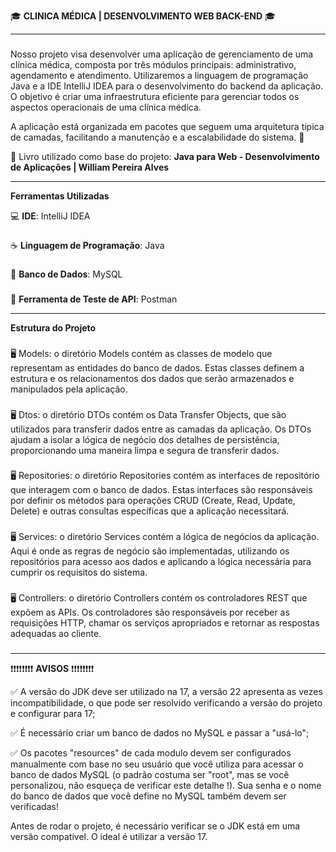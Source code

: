 🎓 **CLINICA MÉDICA | DESENVOLVIMENTO WEB BACK-END** 🎓

***
###

Nosso projeto visa desenvolver uma aplicação de gerenciamento de uma clínica médica, composta por três módulos principais: administrativo, agendamento e atendimento. Utilizaremos a linguagem de programação Java e a IDE IntelliJ IDEA para o desenvolvimento do backend da aplicação. O objetivo é criar uma infraestrutura eficiente para gerenciar todos os aspectos operacionais de uma clínica médica.


A aplicação está organizada em pacotes que seguem uma arquitetura típica de camadas, facilitando a manutenção e a escalabilidade do sistema. 📌


📖 Livro utilizado como base do projeto: **Java para Web - Desenvolvimento de Aplicações | William Pereira Alves**


***
**Ferramentas Utilizadas**

💻 **IDE**: IntelliJ IDEA
###
☕ **Linguagem de Programação**: Java
###
🎲 **Banco de Dados**: MySQL
###
🧰 **Ferramenta de Teste de API**: Postman


***
**Estrutura do Projeto**
###
🖥️ Models: o diretório Models contém as classes de modelo que representam as entidades do banco de dados. Estas classes definem a estrutura e os relacionamentos dos dados que serão armazenados e manipulados pela aplicação.
###
🖥️ Dtos: o diretório DTOs contém os Data Transfer Objects, que são utilizados para transferir dados entre as camadas da aplicação. Os DTOs ajudam a isolar a lógica de negócio dos detalhes de persistência, proporcionando uma maneira limpa e segura de transferir dados.
###
🖥️ Repositories: o diretório Repositories contém as interfaces de repositório que interagem com o banco de dados. Estas interfaces são responsáveis por definir os métodos para operações CRUD (Create, Read, Update, Delete) e outras consultas específicas que a aplicação necessitará.
###
🖥️ Services: o diretório Services contém a lógica de negócios da aplicação. Aqui é onde as regras de negócio são implementadas, utilizando os repositórios para acesso aos dados e aplicando a lógica necessária para cumprir os requisitos do sistema.
###
🖥️ Controllers: o diretório Controllers contém os controladores REST que expõem as APIs. Os controladores são responsáveis por receber as requisições HTTP, chamar os serviços apropriados e retornar as respostas adequadas ao cliente.
###


***
❗❗❗❗❗❗❗❗ **AVISOS** ❗❗❗❗❗❗❗❗ 

✅ A versão do JDK deve ser utilizado na 17, a versão 22 apresenta as vezes incompatibilidade, o que pode ser resolvido verificando a versão do projeto e configurar para 17;

✅ É necessário criar um banco de dados no MySQL e passar a "usá-lo";

✅ Os pacotes "resources" de cada modulo devem ser configurados manualmente com base no seu usuário que você utiliza para acessar o banco de dados MySQL (o padrão costuma ser "root", mas se você personalizou, não esqueça de verificar este detalhe !). Sua senha e o nome do banco de dados que você define no MySQL também devem ser verificadas!

 Antes de rodar o projeto, é necessário verificar se o JDK está em uma versão compatível. O ideal é utilizar a versão 17.
